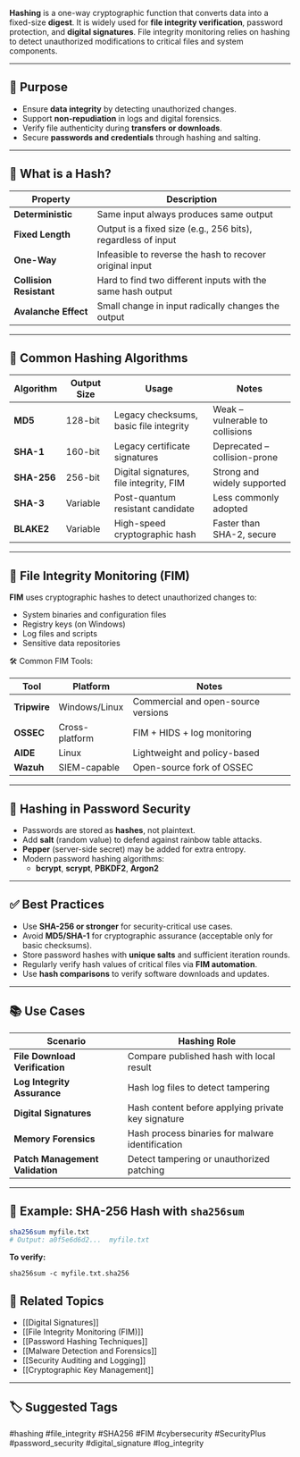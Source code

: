 **Hashing** is a one-way cryptographic function that converts data into a fixed-size **digest**. It is widely used for **file integrity verification**, password protection, and **digital signatures**. File integrity monitoring relies on hashing to detect unauthorized modifications to critical files and system components.

---

## 🎯 Purpose

- Ensure **data integrity** by detecting unauthorized changes.
- Support **non-repudiation** in logs and digital forensics.
- Verify file authenticity during **transfers or downloads**.
- Secure **passwords and credentials** through hashing and salting.

---

## 🧱 What is a Hash?

| Property              | Description                                                   |
|------------------------|---------------------------------------------------------------|
| **Deterministic**       | Same input always produces same output                       |
| **Fixed Length**        | Output is a fixed size (e.g., 256 bits), regardless of input |
| **One-Way**             | Infeasible to reverse the hash to recover original input     |
| **Collision Resistant** | Hard to find two different inputs with the same hash output  |
| **Avalanche Effect**    | Small change in input radically changes the output           |

---

## 🔢 Common Hashing Algorithms

| Algorithm   | Output Size | Usage                                              | Notes                                   |
|-------------|-------------|----------------------------------------------------|------------------------------------------|
| **MD5**      | 128-bit     | Legacy checksums, basic file integrity             | Weak – vulnerable to collisions          |
| **SHA-1**    | 160-bit     | Legacy certificate signatures                      | Deprecated – collision-prone             |
| **SHA-256**  | 256-bit     | Digital signatures, file integrity, FIM            | Strong and widely supported              |
| **SHA-3**    | Variable    | Post-quantum resistant candidate                   | Less commonly adopted                    |
| **BLAKE2**   | Variable    | High-speed cryptographic hash                      | Faster than SHA-2, secure                |

---

## 🧪 File Integrity Monitoring (FIM)

**FIM** uses cryptographic hashes to detect unauthorized changes to:

- System binaries and configuration files
- Registry keys (on Windows)
- Log files and scripts
- Sensitive data repositories

🛠 Common FIM Tools:

| Tool               | Platform       | Notes                                      |
|--------------------|----------------|--------------------------------------------|
| **Tripwire**        | Windows/Linux  | Commercial and open-source versions        |
| **OSSEC**           | Cross-platform | FIM + HIDS + log monitoring                |
| **AIDE**            | Linux          | Lightweight and policy-based               |
| **Wazuh**           | SIEM-capable   | Open-source fork of OSSEC                  |

---

## 🔐 Hashing in Password Security

- Passwords are stored as **hashes**, not plaintext.
- Add **salt** (random value) to defend against rainbow table attacks.
- **Pepper** (server-side secret) may be added for extra entropy.
- Modern password hashing algorithms:
  - **bcrypt**, **scrypt**, **PBKDF2**, **Argon2**

---

## ✅ Best Practices

- Use **SHA-256 or stronger** for security-critical use cases.
- Avoid **MD5/SHA-1** for cryptographic assurance (acceptable only for basic checksums).
- Store password hashes with **unique salts** and sufficient iteration rounds.
- Regularly verify hash values of critical files via **FIM automation**.
- Use **hash comparisons** to verify software downloads and updates.

---

## 📚 Use Cases

| Scenario                          | Hashing Role                                        |
|-----------------------------------|-----------------------------------------------------|
| **File Download Verification**     | Compare published hash with local result            |
| **Log Integrity Assurance**        | Hash log files to detect tampering                  |
| **Digital Signatures**             | Hash content before applying private key signature  |
| **Memory Forensics**               | Hash process binaries for malware identification    |
| **Patch Management Validation**    | Detect tampering or unauthorized patching           |

---

## 🔎 Example: SHA-256 Hash with `sha256sum`

```bash
sha256sum myfile.txt
# Output: a0f5e6d6d2...  myfile.txt
```

**To verify:**
```
sha256sum -c myfile.txt.sha256
```

## 🧩 Related Topics

- [[Digital Signatures]]
- [[File Integrity Monitoring (FIM)]]
- [[Password Hashing Techniques]]
- [[Malware Detection and Forensics]]
- [[Security Auditing and Logging]]
- [[Cryptographic Key Management]]

---

## 🏷 Suggested Tags

#hashing #file_integrity #SHA256 #FIM #cybersecurity #SecurityPlus #password_security #digital_signature #log_integrity